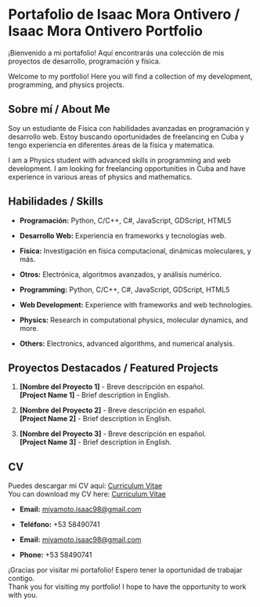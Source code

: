 # Portafolio de Isaac Mora Ontivero / Isaac Mora Ontivero Portfolio

¡Bienvenido a mi portafolio! Aquí encontrarás una colección de mis proyectos de desarrollo, programación y física.

Welcome to my portfolio! Here you will find a collection of my development, programming, and physics projects.

## Sobre mí / About Me

Soy un estudiante de Física con habilidades avanzadas en programación y desarrollo web. Estoy buscando oportunidades de freelancing en Cuba y tengo experiencia en diferentes áreas de la física y matematica.

I am a Physics student with advanced skills in programming and web development. I am looking for freelancing opportunities in Cuba and have experience in various areas of physics and mathematics.

## Habilidades / Skills

- **Programación:** Python, C/C++, C#, JavaScript, GDScript, HTML5
- **Desarrollo Web:** Experiencia en frameworks y tecnologías web.
- **Física:** Investigación en física computacional, dinámicas moleculares, y más.
- **Otros:** Electrónica, algoritmos avanzados, y análisis numérico.

- **Programming:** Python, C/C++, C#, JavaScript, GDScript, HTML5
- **Web Development:** Experience with frameworks and web technologies.
- **Physics:** Research in computational physics, molecular dynamics, and more.
- **Others:** Electronics, advanced algorithms, and numerical analysis.

## Proyectos Destacados / Featured Projects

1. **[Nombre del Proyecto 1]** - Breve descripción en español.  
   **[Project Name 1]** - Brief description in English.

2. **[Nombre del Proyecto 2]** - Breve descripción en español.  
   **[Project Name 2]** - Brief description in English.

3. **[Nombre del Proyecto 3]** - Breve descripción en español.  
   **[Project Name 3]** - Brief description in English.

## CV

Puedes descargar mi CV aquí: [Curriculum Vitae](https://github.com/MiyamotoIsaac98/isaac-mora-portfolio/blob/main/Curriculum%20Vitae%2C%20Isaac%20Mora%2C%202024.pdf)  
You can download my CV here: [Curriculum Vitae](https://github.com/MiyamotoIsaac98/isaac-mora-portfolio/blob/main/Curriculum%20Vitae%2C%20Isaac%20Mora%2C%202024.pdf)




- **Email:** [miyamoto.isaac98@gmail.com](mailto:miyamoto.isaac98@gmail.com)
- **Teléfono:** +53 58490741

- **Email:** [miyamoto.isaac98@gmail.com](mailto:miyamoto.isaac98@gmail.com)
- **Phone:** +53 58490741

¡Gracias por visitar mi portafolio! Espero tener la oportunidad de trabajar contigo.  
Thank you for visiting my portfolio! I hope to have the opportunity to work with you.
